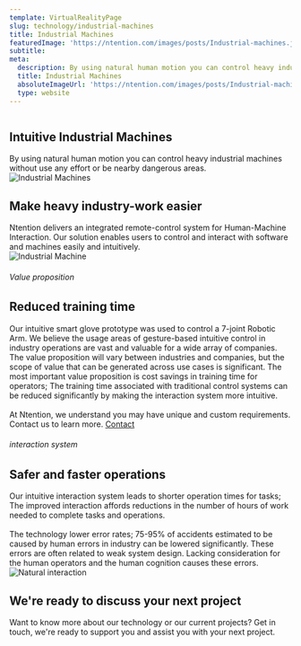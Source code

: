 ```yaml
---
template: VirtualRealityPage
slug: technology/industrial-machines
title: Industrial Machines
featuredImage: 'https://ntention.com/images/posts/Industrial-machines.jpg'
subtitle:
meta:
  description: By using natural human motion you can control heavy industrial machines without use any effort or be nearby dangerous areas.
  title: Industrial Machines
  absoluteImageUrl: 'https://ntention.com/images/posts/Industrial-machines.jpg'
  type: website
---
```


<div class="tech-margin">
<div class="full-width-white technology-section-white reverse">
    <div class="column">
        <div class="container hover-image">
        <h2>Intuitive Industrial Machines</h2>
        By using natural human motion you can control heavy industrial machines without use any effort or be nearby dangerous areas.
        </div>
    </div>
    <div class="column">
        <div class="container">
            <img src="/images/technology/Industrial-machines.jpg" alt="Industrial Machines">
        </div>
    </div>
</div>
</div>

<div class="section">
    <div class="taCenter">
        <h2>Make heavy industry-work easier</h2>
        <div class="container skinnier">
        Ntention delivers an integrated remote-control system for Human-Machine Interaction. Our solution enables users to control and interact with software and machines easily and intuitively.
        </div>
</div>

<div class="row space-100t">
<div class="column">
    <div class="container">
      <img src="/images/technology/Control-machines.jpg" alt="Industrial Machine">
    </div>
</div>
<div class="column">
    <div class="container hover-image">
    <h6>Value proposition</h6>
    <h2>Reduced training time</h2>
    Our intuitive smart glove prototype was used to control a 7-joint Robotic Arm. We believe the usage areas of gesture-based intuitive control in industry operations are vast and valuable for a wide array of companies. The value proposition will vary between industries and companies, but the scope of value that can be generated across use cases is significant. The most important value proposition is cost savings in training time for operators; The training time associated with traditional control systems can be reduced significantly by making the interaction system more intuitive. <br><br>
    </div>
</div>
</div>

<div class="section">
    <div class="full-width">
        <div class="container mobile-contact-container">
            At Ntention, we understand you may have unique and custom requirements. Contact us to learn more.
            <a class="button right mobile-contact" href="/contact">Contact</a>
        </div>
    </div>
</div>

<div class="row space-100t space-100b reverse">
<div class="column">
    <div class="container">
    <h6>interaction system</h6>
    <h2>Safer and faster operations</h2>
    Our intuitive interaction system leads to shorter operation times for tasks; The improved interaction affords reductions in the number of hours of work needed to complete tasks and operations.<br><br>
    The technology lower error rates; 75-95% of accidents estimated to be caused by human errors in industry can be lowered significantly. These errors are often related to weak system design. Lacking consideration for the human operators and the human cognition causes these errors.
    </div>
</div>
<div class="column">
    <div class="container">
        <img src="/images/technology/Industrial-machine.jpg" alt="Natural interaction">
    </div>
</div>
</div>

<div class="row">
    <div class="taCenter" id="order">
        <h2>We're ready to discuss your next project</h2>
        <div class="container skinnier">
        Want to know more about our technology or our current projects? Get in touch, we're ready to support you and assist you with your next project.
        </div>
</div>
